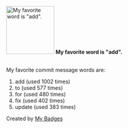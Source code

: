 <img src="https://github.com/my-badges/my-badges/blob/master/src/all-badges/favorite-word/favorite-word.png?raw=true" alt="My favorite word is &quot;add&quot;." title="My favorite word is &quot;add&quot;." width="128">
<strong>My favorite word is &quot;add&quot;.</strong>
<br><br>

My favorite commit message words are:

1. add (used 1002 times)
2. to (used 577 times)
3. for (used 480 times)
4. fix (used 402 times)
5. update (used 383 times)


Created by <a href="https://github.com/my-badges/my-badges">My Badges</a>